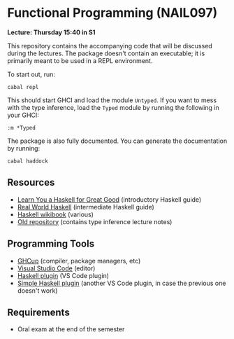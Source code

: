 # Functional Programming (NAIL097)

**Lecture: Thursday 15:40 in S1**

This repository contains the accompanying code that will be discussed during the lectures. The package doesn't contain an executable; it is primarily meant to be used in a REPL environment.

To start out, run:

    cabal repl

This should start GHCI and load the module `Untyped`. If you want to mess with the type inference, load the `Typed` module by running the following in your GHCI:

    :m *Typed

The package is also fully documented. You can generate the documentation by running:

    cabal haddock

## Resources

* [Learn You a Haskell for Great Good](http://learnyouahaskell.com/) (introductory Haskell guide)
* [Real World Haskell](http://book.realworldhaskell.org/) (intermediate Haskell guide)
* [Haskell wikibook](https://en.wikibooks.org/wiki/Haskell) (various)
* [Old repository](https://github.com/vituscze/fp-old) (contains type inference lecture notes)

## Programming Tools

* [GHCup](https://www.haskell.org/ghcup/) (compiler, package managers, etc)
* [Visual Studio Code](https://code.visualstudio.com/) (editor)
* [Haskell plugin](https://marketplace.visualstudio.com/items?itemName=haskell.haskell) (VS Code plugin)
* [Simple Haskell plugin](https://marketplace.visualstudio.com/items?itemName=dramforever.vscode-ghc-simple) (another VS Code plugin, in case the previous one doesn't work)

## Requirements

* Oral exam at the end of the semester
